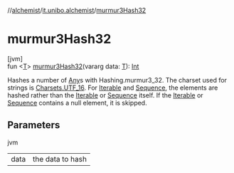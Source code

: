//[alchemist](../../index.md)/[it.unibo.alchemist](index.md)/[murmur3Hash32](murmur3-hash32.md)

# murmur3Hash32

[jvm]\
fun <[T](murmur3-hash32.md)> [murmur3Hash32](murmur3-hash32.md)(vararg data: [T](murmur3-hash32.md)): [Int](https://kotlinlang.org/api/latest/jvm/stdlib/kotlin/-int/index.html)

Hashes a number of [Any](https://kotlinlang.org/api/latest/jvm/stdlib/kotlin/-any/index.html)s with Hashing.murmur3_32. The charset used for strings is [Charsets.UTF_16](https://kotlinlang.org/api/latest/jvm/stdlib/kotlin.text/-charsets/-u-t-f_16.html). For [Iterable](https://kotlinlang.org/api/latest/jvm/stdlib/kotlin.collections/-iterable/index.html) and [Sequence](https://kotlinlang.org/api/latest/jvm/stdlib/kotlin.sequences/-sequence/index.html), the elements are hashed rather than the [Iterable](https://kotlinlang.org/api/latest/jvm/stdlib/kotlin.collections/-iterable/index.html) or [Sequence](https://kotlinlang.org/api/latest/jvm/stdlib/kotlin.sequences/-sequence/index.html) itself. If the [Iterable](https://kotlinlang.org/api/latest/jvm/stdlib/kotlin.collections/-iterable/index.html) or [Sequence](https://kotlinlang.org/api/latest/jvm/stdlib/kotlin.sequences/-sequence/index.html) contains a null element, it is skipped.

## Parameters

jvm

| | |
|---|---|
| data | the data to hash |
